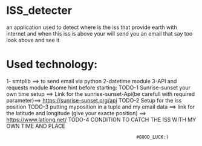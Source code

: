 # ISS_detecter
an application used to detect where is the iss that provide earth with internet and when this iss is above your will send you an email that say too look above and see it
# Used technology:
1- smtplib ==> to send email via python
2-datetime module 
3-API and requests module
#some hint before starting:
   TODO-1 Sunrise-sunset your own time setup ==> Link for the  sunrise-sunset-Api(be carefull with required parameter)==> https://sunrise-sunset.org/api
   TODO-2 Setup for the iss position
   TODO-3 putting myposition in a tuple and my email data ==> link for the latitude and longitude (give your exacte position) ==> https://www.latlong.net/ 
   TODO-4 CONDITION TO CATCH THE ISS WITH MY OWN TIME AND PLACE
   
                                                    #GOOD_LUCK:)
   
   
 
